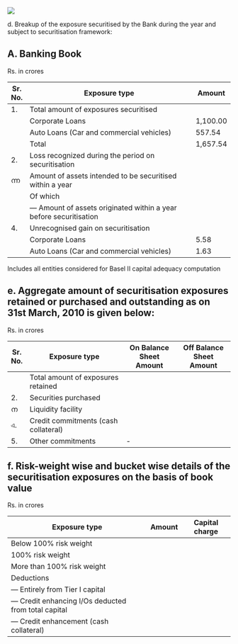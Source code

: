 ![](_page_0_Picture_0.jpeg)

d. Breakup of the exposure securitised by the Bank during the year and subject to securitisation framework:

## A. Banking Book

Rs. in crores

| Sr.<br>No. | Exposure type                                                     | Amount   |
|------------|-------------------------------------------------------------------|----------|
| 1.         | Total amount of exposures securitised                             |          |
|            | Corporate Loans                                                   | 1,100.00 |
|            | Auto Loans (Car and commercial vehicles)                          | 557.54   |
|            | Total                                                             | 1,657.54 |
| 2.         | Loss recognized during the period on securitisation               |          |
| ന്ന        | Amount of assets intended to be securitised within a year         |          |
|            | Of which                                                          |          |
|            | — Amount of assets originated within a year before securitisation |          |
| 4.         | Unrecognised gain on securitisation                               |          |
|            | Corporate Loans                                                   | 5.58     |
|            | Auto Loans (Car and commercial vehicles)                          | 1.63     |

Includes all entities considered for Basel II capital adequacy computation

## e. Aggregate amount of securitisation exposures retained or purchased and outstanding as on 31st March, 2010 is given below:

Rs. in crores

| Sr.<br>No. | Exposure type                        | On Balance Sheet<br>Amount | Off Balance Sheet<br>Amount |
|------------|--------------------------------------|----------------------------|-----------------------------|
|            | Total amount of exposures retained   |                            |                             |
| 2.         | Securities purchased                 |                            |                             |
| ന          | Liquidity facility                   |                            |                             |
| এ.         | Credit commitments (cash collateral) |                            |                             |
| 5.         | Other commitments                    | -                          |                             |

## f. Risk-weight wise and bucket wise details of the securitisation exposures on the basis of book value

Rs. in crores

| Exposure type                                       | Amount | Capital charge |
|-----------------------------------------------------|--------|----------------|
| Below 100% risk weight                              |        |                |
| 100% risk weight                                    |        |                |
| More than 100% risk weight                          |        |                |
| Deductions                                          |        |                |
| — Entirely from Tier I capital                      |        |                |
| — Credit enhancing I/Os deducted from total capital |        |                |
| — Credit enhancement (cash collateral)              |        |                |